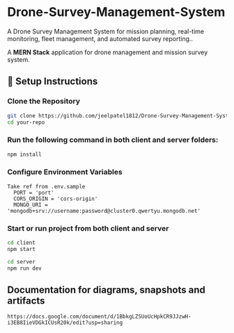 # Drone-Survey-Management-System 
A Drone Survey Management System for mission planning, real-time monitoring, fleet management, and automated survey reporting..

A **MERN Stack** application for drone management and mission survey system.

## 🚀 Setup Instructions

### Clone the Repository  
```bash
git clone https://github.com/jeelpatel1812/Drone-Survey-Management-System.git
cd your-repo
```

### Run the following command in both client and server folders:

```bash
npm install
```
### Configure Environment Variables
```
Take ref from .env.sample
  PORT = 'port'
  CORS_ORIGIN = 'cors-origin'
  MONGO_URI = 'mongodb+srv://username:password@cluster0.qwertyu.mongodb.net'
```

### Start or run project from both client and server
```bash
cd client
npm start

cd server
npm run dev
```


## Documentation for diagrams, snapshots and artifacts
```
https://docs.google.com/document/d/1BbkgLZSUoUcHpkCR9JJzwH-i3EB8IieVDGkICUsR20k/edit?usp=sharing
```
